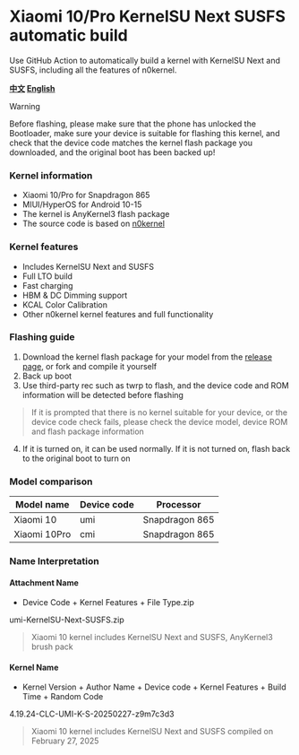 # Xiaomi 10/Pro KernelSU Next SUSFS automatic build
Use GitHub Action to automatically build a kernel with KernelSU Next and SUSFS, including all the features of n0kernel.

**[中文](README.md) [English](README_EN.md)**

> [!WARNING]
> Before flashing, please make sure that the phone has unlocked the Bootloader, make sure your device is suitable for flashing this kernel, and check that the device code matches the kernel flash package you downloaded, and the original boot has been backed up!

### Kernel information
- Xiaomi 10/Pro for Snapdragon 865
- MIUI/HyperOS for Android 10-15
- The kernel is AnyKernel3 flash package
- The source code is based on [n0kernel](https://github.com/jhchong94/kernel_xiaomi_sm8250_n0kernel)

### Kernel features
- Includes KernelSU Next and SUSFS
- Full LTO build
- Fast charging
- HBM & DC Dimming support
- KCAL Color Calibration
- Other n0kernel kernel features and full functionality

### Flashing guide
1. Download the kernel flash package for your model from the [release page](https://github.com/clcwpwqi/xiaomi10-kernelsu-susfs-kernel-build/releases), or fork and compile it yourself
2. Back up boot
3. Use third-party rec such as twrp to flash, and the device code and ROM information will be detected before flashing
> If it is prompted that there is no kernel suitable for your device, or the device code check fails, please check the device model, device ROM and flash package information
4. If it is turned on, it can be used normally. If it is not turned on, flash back to the original boot to turn on

### Model comparison
| Model name | Device code | Processor |
| ------------- | ------------- | ------------- |
| Xiaomi 10 | umi | Snapdragon 865 |
| Xiaomi 10Pro | cmi | Snapdragon 865 |

### Name Interpretation
#### Attachment Name
- Device Code + Kernel Features + File Type.zip

umi-KernelSU-Next-SUSFS.zip
> Xiaomi 10 kernel includes KernelSU Next and SUSFS, AnyKernel3 brush pack
#### Kernel Name
- Kernel Version + Author Name + Device code + Kernel Features + Build Time + Random Code

4.19.24-CLC-UMI-K-S-20250227-z9m7c3d3
> Xiaomi 10 kernel includes KernelSU Next and SUSFS compiled on February 27, 2025
>

